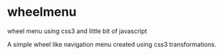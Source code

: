 wheelmenu
=========
wheel menu using css3 and little bit of javascript

A simple wheel like navigation menu created using css3 transformations.
